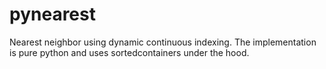 # pynearest
Nearest neighbor using dynamic continuous indexing. The implementation is pure python and uses sortedcontainers under the hood. 




